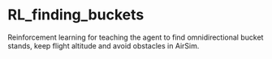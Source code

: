 # RL_finding_buckets
Reinforcement learning for teaching the agent to find omnidirectional bucket stands, keep flight altitude and avoid obstacles in AirSim. 
